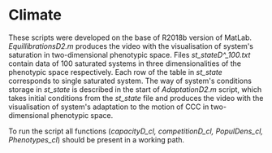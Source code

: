 # Climate
These scripts were developed on the base of R2018b version of MatLab. *EquillibrationsD2.m* produces the video with the visualisation of system's saturation in two-dimensional phenotypic space. Files *st_stateD^_100.txt* contain data of 100 saturated systems in three dimensionalities of the phenotypic space respectively. Each row of the table in *st_state* corresponds to single saturated system. The way of system's conditions storage in *st_state* is described in the start of *AdaptationD2.m* script, which takes initial conditions from the *st_state* file and produces the video with the visualisation of system's adaptation to the motion of CCC in two-dimensional phenotypic space.

To run the script all functions (*capacityD_cl, competitionD_cl, PopulDens_cl, Phenotypes_cl*) should be present in a working path. 


